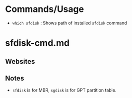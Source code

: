 # Commands/Usage

* `which sfdisk` : Shows path of installed `sfdisk` command

# sfdisk-cmd.md

## Websites

## Notes

* `sfdisk` is for MBR, `sgdisk` is for GPT partition table.

